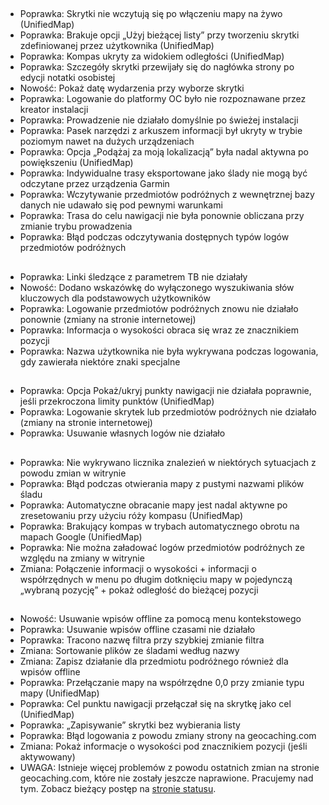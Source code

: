 ##
- Poprawka: Skrytki nie wczytują się po włączeniu mapy na żywo (UnifiedMap)
- Poprawka: Brakuje opcji „Użyj bieżącej listy” przy tworzeniu skrytki zdefiniowanej przez użytkownika (UnifiedMap)
- Poprawka: Kompas ukryty za widokiem odległości (UnifiedMap)
- Poprawka: Szczegóły skrytki przewijały się do nagłówka strony po edycji notatki osobistej
- Nowość: Pokaż datę wydarzenia przy wyborze skrytki
- Poprawka: Logowanie do platformy OC było nie rozpoznawane przez kreator instalacji
- Poprawka: Prowadzenie nie działało domyślnie po świeżej instalacji
- Poprawka: Pasek narzędzi z arkuszem informacji był ukryty w trybie poziomym nawet na dużych urządzeniach
- Poprawka: Opcja „Podążaj za moją lokalizacją” była nadal aktywna po powiększeniu (UnifiedMap)
- Poprawka: Indywidualne trasy eksportowane jako ślady nie mogą być odczytane przez urządzenia Garmin
- Poprawka: Wczytywanie przedmiotów podróżnych z wewnętrznej bazy danych nie udawało się pod pewnymi warunkami
- Poprawka: Trasa do celu nawigacji nie była ponownie obliczana przy zmianie trybu prowadzenia
- Poprawka: Błąd podczas odczytywania dostępnych typów logów przedmiotów podróżnych

##
- Poprawka: Linki śledzące z parametrem TB nie działały
- Nowość: Dodano wskazówkę do wyłączonego wyszukiwania słów kluczowych dla podstawowych użytkowników
- Poprawka: Logowanie przedmiotów podróżnych znowu nie działało ponownie (zmiany na stronie internetowej)
- Poprawka: Informacja o wysokości obraca się wraz ze znacznikiem pozycji
- Poprawka: Nazwa użytkownika nie była wykrywana podczas logowania, gdy zawierała niektóre znaki specjalne

##
- Poprawka: Opcja Pokaż/ukryj punkty nawigacji nie działała poprawnie, jeśli przekroczona limity punktów (UnifiedMap)
- Poprawka: Logowanie skrytek lub przedmiotów podróżnych nie działało (zmiany na stronie internetowej)
- Poprawka: Usuwanie własnych logów nie działało

##
- Poprawka: Nie wykrywano licznika znalezień w niektórych sytuacjach z powodu zmian w witrynie
- Poprawka: Błąd podczas otwierania mapy z pustymi nazwami plików śladu
- Poprawka: Automatyczne obracanie mapy jest nadal aktywne po zresetowaniu przy użyciu róży kompasu (UnifiedMap)
- Poprawka: Brakujący kompas w trybach automatycznego obrotu na mapach Google (UnifiedMap)
- Poprawka: Nie można załadować logów przedmiotów podróżnych ze względu na zmiany w witrynie
- Zmiana: Połączenie informacji o wysokości + informacji o współrzędnych w menu po długim dotknięciu mapy w pojedynczą „wybraną pozycję” + pokaż odległość do bieżącej pozycji

##
- Nowość: Usuwanie wpisów offline za pomocą menu kontekstowego
- Poprawka: Usuwanie wpisów offline czasami nie działało
- Poprawka: Tracono nazwę filtra przy szybkiej zmianie filtra
- Zmiana: Sortowanie plików ze śladami według nazwy
- Zmiana: Zapisz działanie dla przedmiotu podróżnego również dla wpisów offline
- Poprawka: Przełączanie mapy na współrzędne 0,0 przy zmianie typu mapy (UnifiedMap)
- Poprawka: Cel punktu nawigacji przełączał się na skrytkę jako cel (UnifiedMap)
- Poprawka: „Zapisywanie” skrytki bez wybierania listy
- Poprawka: Błąd logowania z powodu zmiany strony na geocaching.com
- Zmiana: Pokaż informacje o wysokości pod znacznikiem pozycji (jeśli aktywowany)
- UWAGA: Istnieje więcej problemów z powodu ostatnich zmian na stronie geocaching.com, które nie zostały jeszcze naprawione. Pracujemy nad tym. Zobacz bieżący postęp na [stronie statusu](https://github.com/cgeo/cgeo/issues/15555).
